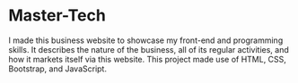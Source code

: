 # Master-Tech

I made this business website to showcase my front-end and programming skills. It describes the nature of the business, all of its regular activities, and how it markets itself via this website. This project made use of HTML, CSS, Bootstrap, and JavaScript.

